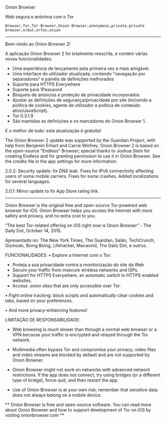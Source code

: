 Onion Browser

Web segura e anónima com o Tor

`Browser,Tor,Tor Browser,Onion Browser,anonymous,private,private browser,orbot,orfox,onion`

---

Bem-vindo ao Onion Browser 2!

A aplicação Onion Browser 2 foi totalmente reescrita, e contém várias novas funcionalidades:

* Uma experiência de lançamento pela primeira vez e mais amigável.
* Uma interface do utilizador atualizada, contendo "navegação por separadores" e painéis de definições melhorados
* Suporte para HTTPS Everywhere
* Suporte para 1Password
* Bloqueio de anúncios e proteção de privacidade incorporados
* Ajustar as definições de segurança/privacidade por site (incluindo a política de cookies, agente de utilizador e política de conteúdo ativo/JavaScript).
* Tor 0.3.1.9
* São mantidas as definições e os marcadores do Onion Browser 1.

E o melhor de tudo: esta atualização é gratuita!

The Onion Browser 2 update was supported by the Guardian Project, with help from Benjamin Erhart and Carrie Winfrey. Onion Browser 2 is based on the open-source "Endless" Browser; special thanks to Joshua Stein for creating Endless and for granting permission to use it in Onion Browser. See the credits file in the app settings for more information.

2.0.2: Security update: fix DNS leak. Fixes for IPv6 connectivity affecting users of some mobile carriers. Fixes for some crashes. Added localizations for several languages.

2.0.1: Minor update to fix App Store rating link.

---

Onion Browser is the original free and open-source Tor-powered web browser for iOS. Onion Browser helps you access the internet with more safety and privacy, and no extra cost to you.

“The best Tor-related offering on iOS right now is Onion Browser” - The Daily Dot, October 14, 2015.

Apresentado no: The New York Times, The Guardian, Salão, TechCrunch, Gizmodo, Boing Boing, Lifehacker, Macworld, The Daily Dot, e outros.

FUNCIONALIDADES:
• Explore a Internet com o Tor:
- Proteja a sua privacidade contra a monitorização do site da Web
- Secure your traffic from insecure wireless networks and ISPs.
- Support for HTTPS Everywhere, an automatic switch to HTTPS enabled websites.
- Access .onion sites that are only accessible over Tor.

• Fight online tracking: block scripts and automatically clear cookies and tabs, based on your preferences.

• And more privacy-enhancing features!

LIMITAÇÃO DE RESPONSABILIDADE:
- Web browsing is much slower than through a normal web browser or a VPN because your traffic is encrypted and relayed through the Tor network.

- Multimedia often bypass Tor and compromise your privacy; video files and video streams are blocked by default and are not supported by Onion Browser.

- Onion Browser might not work on networks with advanced network restrictions. If the app does not connect, try using bridges (or a different type of bridge), force-quit, and then restart the app.

- Use of Onion Browser is at your own risk; remember that sensitive data does not always belong on a mobile device.

** Onion Browser is free and open-source software. You can read more about Onion Browser and how to support development of Tor on iOS by visiting onionbrowser.com **

